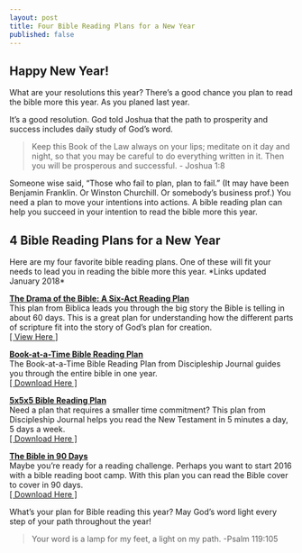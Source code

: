 ```yaml
---
layout: post
title: Four Bible Reading Plans for a New Year
published: false
---
```

<h2>Happy New Year!</h2>
What are your resolutions this year?
There’s a good chance you plan to read the bible more this year.
As you planed last year.

It’s a good resolution. God told Joshua that the path to prosperity and success includes daily study of God’s word.

<blockquote>Keep this Book of the Law always on your lips; meditate on it day and night, so that you may be careful to do everything written in it. Then you will be prosperous and successful. - Joshua 1:8</blockquote>

Someone wise said, “Those who fail to plan, plan to fail.” (It may have been Benjamin Franklin. Or Winston Churchill. Or somebody’s business prof.) You need a plan to move your intentions into actions. A bible reading plan can help you succeed in your intention to read the bible more this year.
<h2>4 Bible Reading Plans for a New Year</h2>
Here are my four favorite bible reading plans. One of these will fit your needs to lead you in reading the bible more this year. *Links updated January 2018*

<a href="http://web.archive.org/web/20160411191322/http://www.biblica.com/en-us/bible/help-reading-the-bible/" target="_blank" rel="noopener"><strong>The Drama of the Bible: A Six-Act Reading Plan</strong></a>  
This plan from Biblica leads you through the big story the Bible is telling in about 60 days. This is a great plan for understanding how the different parts of scripture fit into the story of God’s plan for creation.  
<a href="http://web.archive.org/web/20160411191322/http://www.biblica.com/en-us/bible/help-reading-the-bible/" target="_blank" rel="noopener">[ View Here ]</a>

<a href="http://www.navigators.org/wp-content/uploads/2017/04/DJ-Book-at-a-Time-Bible-reading-plan.pdf" target="_blank" rel="noopener"><strong>Book-at-a-Time Bible Reading Plan</strong></a>  
The Book-at-a-Time Bible Reading Plan from Discipleship Journal guides you through the entire bible in one year.  
<a href="http://www.navigators.org/wp-content/uploads/2017/04/DJ-Book-at-a-Time-Bible-reading-plan.pdf" target="_blank" rel="noopener">[ Download Here ]</a>

<a href="https://www.navigators.org/wp-content/uploads/2017/08/navtool-5x5x5.pdf" target="_blank" rel="noopener"><strong>5x5x5 Bible Reading Plan</strong></a>  
Need a plan that requires a smaller time commitment? This plan from Discipleship Journal helps you read the New Testament in 5 minutes a day, 5 days a week.  
<a href="https://www.navigators.org/wp-content/uploads/2017/08/navtool-5x5x5.pdf" target="_blank" rel="noopener">[ Download Here ]</a>

<a href="http://www.scriptureawakening.com/digital/B90-Bookmark.pdf" target="_blank" rel="noopener"><strong>The Bible in 90 Days</strong></a>  
Maybe you’re ready for a reading challenge. Perhaps you want to start 2016 with&nbsp;a bible reading boot camp. With this plan you can read the Bible cover to cover in 90 days.  
<a href="http://www.scriptureawakening.com/digital/B90-Bookmark.pdf" target="_blank" rel="noopener">[ Download Here ]</a>

What’s your plan for Bible reading this year? May God’s word light every step of your path throughout the year!

<blockquote>Your word is a lamp for my feet, a light on my path. -Psalm 119:105</blockquote>
